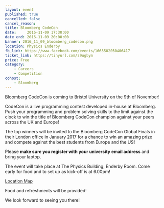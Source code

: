 ```yaml
---
layout: event
published: true
cancelled: false
cancel_reason:
title: Bloomberg CodeCon
date:     2016-11-09 17:30:00
date_end: 2016-11-09 20:00:00
banner: 2016_11_09_bloomberg_codecon.png
location: Physics Enderby
fb_link: https://www.facebook.com/events/1665502050406417
ticket_link: https://tinyurl.com/z9ugbym
price: Free
category:
    - Careers
    - Competition
cohost:
    - Bloomberg
---
```


Bloomberg CodeCon is coming to Bristol University on the 9th of November!

CodeCon is a live programming contest developed in-house at Bloomberg. Push your programming and problem solving skills to the limit against the clock to win the title of Bloomberg CodeCon champion against your peers across the UK and Europe!

The top winners will be invited to the Bloomberg CodeCon Global Finals in their London office in January 2017 for a chance to win an amazing prize and compete against the best students from Europe and the US!

Please **make sure you register with your university email address** and bring your laptop.

The event will take place at The Physics Building, Enderby Room. Come early for food and to set up as kick-off is at 6.00pm!

<a class="btn btn--dark" href="https://goo.gl/maps/h3vZRLJN6XG2">
  Location Map
</a>

Food and refreshments will be provided!

We look forward to seeing you there!
